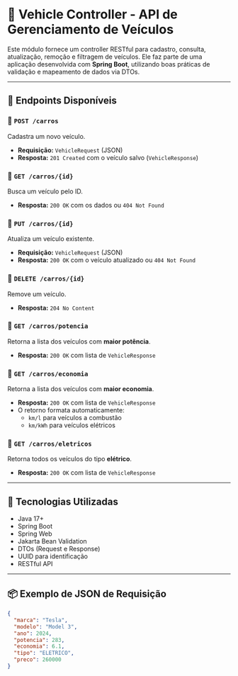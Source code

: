 # 🚗 Vehicle Controller - API de Gerenciamento de Veículos

Este módulo fornece um controller RESTful para cadastro, consulta, atualização, remoção e filtragem de veículos. Ele faz parte de uma aplicação desenvolvida com **Spring Boot**, utilizando boas práticas de validação e mapeamento de dados via DTOs.

---

## 📌 Endpoints Disponíveis

### 🔹 `POST /carros`
Cadastra um novo veículo.

- **Requisição:** `VehicleRequest` (JSON)
- **Resposta:** `201 Created` com o veículo salvo (`VehicleResponse`)

### 🔹 `GET /carros/{id}`
Busca um veículo pelo ID.

- **Resposta:** `200 OK` com os dados ou `404 Not Found`

### 🔹 `PUT /carros/{id}`
Atualiza um veículo existente.

- **Requisição:** `VehicleRequest` (JSON)
- **Resposta:** `200 OK` com o veículo atualizado ou `404 Not Found`

### 🔹 `DELETE /carros/{id}`
Remove um veículo.

- **Resposta:** `204 No Content`

### 🔹 `GET /carros/potencia`
Retorna a lista dos veículos com **maior potência**.

- **Resposta:** `200 OK` com lista de `VehicleResponse`

### 🔹 `GET /carros/economia`
Retorna a lista dos veículos com **maior economia**.

- **Resposta:** `200 OK` com lista de `VehicleResponse`  
- O retorno formata automaticamente:
  - `km/l` para veículos a combustão  
  - `km/kWh` para veículos elétricos

### 🔹 `GET /carros/eletricos`
Retorna todos os veículos do tipo **elétrico**.

- **Resposta:** `200 OK` com lista de `VehicleResponse`

---

## 🧪 Tecnologias Utilizadas

- Java 17+
- Spring Boot
- Spring Web
- Jakarta Bean Validation
- DTOs (Request e Response)
- UUID para identificação
- RESTful API

---

## 📦 Exemplo de JSON de Requisição

```json
{
  "marca": "Tesla",
  "modelo": "Model 3",
  "ano": 2024,
  "potencia": 283,
  "economia": 6.1,
  "tipo": "ELETRICO",
  "preco": 260000
}

